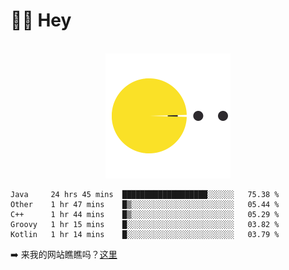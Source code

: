 
# 👋🏻 Hey
<div align="center">
	<br>
	<img src="https://raw.githubusercontent.com/Aniket965/Aniket965/master/pacman.svg?sanitize=true" width="200" height="200">
	<br>
</div>

<!--START_SECTION:waka-->
```text
Java     24 hrs 45 mins  ███████████████████░░░░░░   75.38 % 
Other    1 hr 47 mins    █▒░░░░░░░░░░░░░░░░░░░░░░░   05.44 % 
C++      1 hr 44 mins    █▒░░░░░░░░░░░░░░░░░░░░░░░   05.29 % 
Groovy   1 hr 15 mins    █░░░░░░░░░░░░░░░░░░░░░░░░   03.82 % 
Kotlin   1 hr 14 mins    █░░░░░░░░░░░░░░░░░░░░░░░░   03.79 % 
```
<!--END_SECTION:waka-->

 ➡️  来我的网站瞧瞧吗？[这里](https://www.shaolongfei.com)
